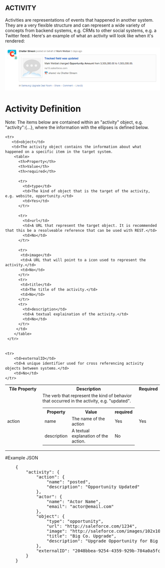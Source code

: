## ACTIVITY
Activities are representations of events that happened in another system. They are a very flexible structure and can represent a wide variety of concepts from backend systems, e.g. CRMs to other social systems, e.g. a Twitter feed. Here's an example of what an activity will look like when it's rendered:

![Example Table](./images/activity-example.png)

# Activity Definition
Note: The items below are contained within an "activity" object, e.g. "activity":{...}, where the information with the ellipses is defined below.
<table border="0" >
  <tr>
    <th width="25%">Tile Property</th>
    <th width="65%">Description</th>
	<th width="10%">Required</th>
  </tr>
  <tr>
    <td>action</td>
    <td>The verb that represent the kind of behavior that occurred in the activity, e.g. "updated".
	<table>
	  <th>Property</th>
	  <th>Value</th>
	  <th>required</th>
	  <tr>
	    <td>name</td>
	    <td>The name of the action</td>
		<td>Yes</td>
	  </tr>
	  <tr>
	    <td>description</td>
	    <td>A textual explanation of the action.</td>
		<td>No</td>
	  </tr>
     </table>
     </td>
    <td>Yes</td>
	</tr>

	<tr>
	   <td>object</td>
	   <td>The activity object contains the information about what happened on a specific item in the target system.
		<table>
		  <th>Property</th>
		  <th>Value</th>
		  <th>required</th>
		
		  <tr>
		    <td>type</td>
		    <td>The kind of object that is the target of the activity, e.g. website, opportunity.</td>
			<td>Yes</td>
		  </tr>
		
		  <tr>
		    <td>url</td>
		    <td>A URL that represent the target object. It is recommended that this be a resolveable reference that can be used with REST.</td>
			<td>No</td>
		  </tr>
		
		  <tr>
		   <td>image</td>
		   <td>A URL that will point to a icon used to represent the activity.</td>
		   <td>No</td>
		  </tr>
	 	  <tr>
		   <td>title</td>
		   <td>The title of the activity.</td>
		   <td>No</td>
		  </tr>
		  <tr>
		    <td>description</td>
			<td>A textual explaination of the activity.</td>
			<td>No</td>
		  </tr>
		 </td>
        </table>
     </tr>

 
	<tr>
		<td>externalID</td>
		<td>A unique identifier used for cross referencing activity objects between systems.</td>
		<td>No</td>
	</tr>

</table>

#Example JSON
<pre>
	{  
	    "activity": {  
	        "action": {  
	            "name": "posted",  
	            "description": "Opportunity Updated"  
	        },  
	        "actor": {  
	            "name": "Actor Name",  
	            "email": "actor@email.com"  
	        },  
	        "object": {  
	            "type": "opportunity",  
	            "url": "http://saleforce.com/1234",  
	            "image": "http://saleforce.com/images/102x102",  
	            "title": "Big Co. Upgrade",  
	            "description": "Upgrade Opportunity for Big Co."  
	        },  
	        "externalID": "2048bbea-9254-4359-929b-784a0a5fcfff"  
	    }  
	}
</pre>


